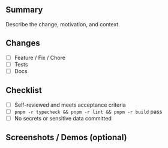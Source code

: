 ## Summary

Describe the change, motivation, and context.

## Changes

- [ ] Feature / Fix / Chore
- [ ] Tests
- [ ] Docs

## Checklist

- [ ] Self-reviewed and meets acceptance criteria
- [ ] `pnpm -r typecheck && pnpm -r lint && pnpm -r build` pass
- [ ] No secrets or sensitive data committed

## Screenshots / Demos (optional)

